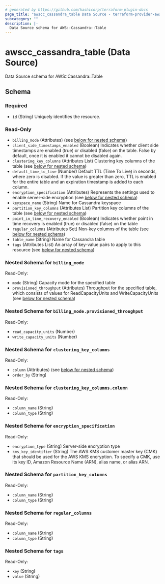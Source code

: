 ```yaml
---
# generated by https://github.com/hashicorp/terraform-plugin-docs
page_title: "awscc_cassandra_table Data Source - terraform-provider-awscc"
subcategory: ""
description: |-
  Data Source schema for AWS::Cassandra::Table
---
```


# awscc_cassandra_table (Data Source)

Data Source schema for AWS::Cassandra::Table



<!-- schema generated by tfplugindocs -->
## Schema

### Required

- `id` (String) Uniquely identifies the resource.

### Read-Only

- `billing_mode` (Attributes) (see [below for nested schema](#nestedatt--billing_mode))
- `client_side_timestamps_enabled` (Boolean) Indicates whether client side timestamps are enabled (true) or disabled (false) on the table. False by default, once it is enabled it cannot be disabled again.
- `clustering_key_columns` (Attributes List) Clustering key columns of the table (see [below for nested schema](#nestedatt--clustering_key_columns))
- `default_time_to_live` (Number) Default TTL (Time To Live) in seconds, where zero is disabled. If the value is greater than zero, TTL is enabled for the entire table and an expiration timestamp is added to each column.
- `encryption_specification` (Attributes) Represents the settings used to enable server-side encryption (see [below for nested schema](#nestedatt--encryption_specification))
- `keyspace_name` (String) Name for Cassandra keyspace
- `partition_key_columns` (Attributes List) Partition key columns of the table (see [below for nested schema](#nestedatt--partition_key_columns))
- `point_in_time_recovery_enabled` (Boolean) Indicates whether point in time recovery is enabled (true) or disabled (false) on the table
- `regular_columns` (Attributes Set) Non-key columns of the table (see [below for nested schema](#nestedatt--regular_columns))
- `table_name` (String) Name for Cassandra table
- `tags` (Attributes List) An array of key-value pairs to apply to this resource (see [below for nested schema](#nestedatt--tags))

<a id="nestedatt--billing_mode"></a>
### Nested Schema for `billing_mode`

Read-Only:

- `mode` (String) Capacity mode for the specified table
- `provisioned_throughput` (Attributes) Throughput for the specified table, which consists of values for ReadCapacityUnits and WriteCapacityUnits (see [below for nested schema](#nestedatt--billing_mode--provisioned_throughput))

<a id="nestedatt--billing_mode--provisioned_throughput"></a>
### Nested Schema for `billing_mode.provisioned_throughput`

Read-Only:

- `read_capacity_units` (Number)
- `write_capacity_units` (Number)



<a id="nestedatt--clustering_key_columns"></a>
### Nested Schema for `clustering_key_columns`

Read-Only:

- `column` (Attributes) (see [below for nested schema](#nestedatt--clustering_key_columns--column))
- `order_by` (String)

<a id="nestedatt--clustering_key_columns--column"></a>
### Nested Schema for `clustering_key_columns.column`

Read-Only:

- `column_name` (String)
- `column_type` (String)



<a id="nestedatt--encryption_specification"></a>
### Nested Schema for `encryption_specification`

Read-Only:

- `encryption_type` (String) Server-side encryption type
- `kms_key_identifier` (String) The AWS KMS customer master key (CMK) that should be used for the AWS KMS encryption. To specify a CMK, use its key ID, Amazon Resource Name (ARN), alias name, or alias ARN.


<a id="nestedatt--partition_key_columns"></a>
### Nested Schema for `partition_key_columns`

Read-Only:

- `column_name` (String)
- `column_type` (String)


<a id="nestedatt--regular_columns"></a>
### Nested Schema for `regular_columns`

Read-Only:

- `column_name` (String)
- `column_type` (String)


<a id="nestedatt--tags"></a>
### Nested Schema for `tags`

Read-Only:

- `key` (String)
- `value` (String)
